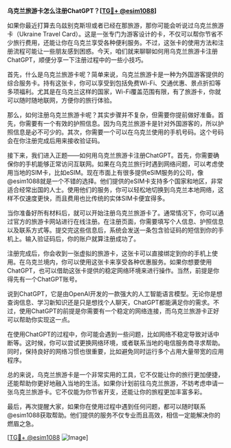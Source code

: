 **乌克兰旅游卡怎么注册ChatGPT？[[TG💪+ @esim1088](https://t.me/s/esim1088)]**

如果你最近打算去乌兹别克斯坦或者已经在那旅游，那你可能会听说过乌克兰旅游卡（Ukraine Travel Card）。这是一张专门为游客设计的卡，不仅可以帮你节省不少旅行费用，还能让你在乌克兰享受各种便利服务。不过，这张卡的使用方法和注册流程可能让一些朋友感到困惑。今天，咱们就来聊聊如何用乌克兰旅游卡注册ChatGPT，顺便分享一下注册过程中的一些小技巧。

首先，什么是乌克兰旅游卡呢？简单来说，乌克兰旅游卡是一种为外国游客提供的综合服务卡。持有这张卡，你可以享受到包括免费Wi-Fi、交通优惠、景点折扣等多项福利。尤其是在乌克兰这样的国家，Wi-Fi覆盖范围有限，有了旅游卡，你就可以随时随地联网，方便你的旅行体验。

那么，如何注册乌克兰旅游卡呢？其实步骤并不复杂，但需要你提前做好准备。首先，你需要有一个有效的护照信息。因为乌克兰旅游卡是针对外国游客的，所以护照信息是必不可少的。其次，你需要一个可以在乌克兰使用的手机号码。这个号码会在你注册完成后用来接收验证码。

接下来，我们进入正题——如何用乌克兰旅游卡注册ChatGPT。首先，你需要确保你的手机能够正常访问互联网。如果在乌克兰旅行时遇到网络问题，可以考虑使用当地的SIM卡，比如eSIM。现在市面上有很多提供eSIM服务的公司，像@esim1088就是一个不错的选择。他们提供的eSIM卡支持多个国家和地区，非常适合经常出国的人士。使用他们的服务，你可以轻松地切换到乌克兰本地网络，这样不仅速度更快，而且费用也比传统的实体SIM卡便宜得多。

当你准备好所有材料后，就可以开始注册乌克兰旅游卡了。通常情况下，你可以通过官方的旅游卡网站进行在线注册。在注册页面，你需要填写个人信息、护照信息以及联系方式等。提交完这些信息后，系统会发送一条包含验证码的短信到你的手机上。输入验证码后，你的账户就算注册成功了。

注册完成后，你会收到一张虚拟的旅游卡，这张卡可以直接绑定到你的手机上使用。在乌克兰境内，你可以使用这张卡来享受各种优惠服务。如果你想要使用ChatGPT，也可以借助这张卡提供的稳定网络环境来进行操作。当然，前提是你得先有一个ChatGPT账号。

说到ChatGPT，它是由OpenAI开发的一款强大的人工智能语言模型。无论你是想查询信息、学习新知识还是只是想找个人聊天，ChatGPT都能满足你的需求。不过，使用ChatGPT的前提是你需要有一个稳定的网络连接，而乌克兰旅游卡正好可以帮助你实现这一点。

在使用ChatGPT的过程中，你可能会遇到一些问题，比如网络不稳定导致对话中断等。这时候，你可以尝试更换网络环境，或者联系当地的电信服务商寻求帮助。同时，保持良好的网络习惯也很重要，比如避免同时运行多个占用大量带宽的应用程序。

总的来说，乌克兰旅游卡是一个非常实用的工具，它不仅能让你的旅行更加便捷，还能帮助你更好地融入当地的生活。如果你计划前往乌克兰旅游，不妨考虑申请一张乌克兰旅游卡。它不仅能为你节省开支，还能让你的旅程更加丰富多彩。

最后，再次提醒大家，如果你在使用过程中遇到任何问题，都可以随时联系@esim1088获取帮助。他们提供的服务不仅专业而且高效，相信一定能解决你的燃眉之急。

[[TG💪+ @esim1088](https://t.me/s/esim1088) ![Image](https://i.postimg.cc/4NQfJmqS/Snipaste-2025-05-13-00-14-12.png)]